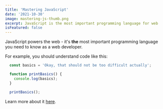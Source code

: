 ```yaml
---
title: 'Mastering JavaScript'
date: '2021-10-30'
image: mastering-js-thumb.png
excerpt: JavaScript is the most important programming language for web development. You probably don't know it well enough!
isFeatured: false
---
```


JavaScript powers the web - it's **the** most important programming language you need to know as a web developer.

For example, you should understand code like this:

```js
  const basics = 'Okay, that should not be too difficult actually';

  function printBasics() {
    console.log(basics);
  }

  printBasics();
  ```

Learn more about it [here](https://mozilla.com).